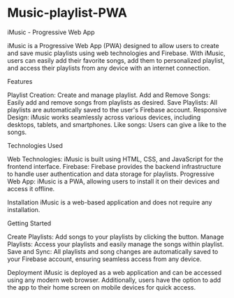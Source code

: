 # Music-playlist-PWA

iMusic - Progressive Web App

iMusic is a Progressive Web App (PWA) designed to allow users to create and save music playlists using web technologies and Firebase. With iMusic, users can easily add their favorite songs, add them to personalized playlist, and access their playlists from any device with an internet connection.

Features

Playlist Creation: Create and manage playlist. 
Add and Remove Songs: Easily add and remove songs from playlists as desired.
Save Playlists: All playlists are automatically saved to the user's Firebase account.
Responsive Design: iMusic works seamlessly across various devices, including desktops, tablets, and smartphones.
Like songs: Users can give a like to the songs.

Technologies Used

Web Technologies: iMusic is built using HTML, CSS, and JavaScript for the frontend interface.
Firebase: Firebase provides the backend infrastructure to handle user authentication and data storage for playlists.
Progressive Web App: iMusic is a PWA, allowing users to install it on their devices and access it offline.

Installation
iMusic is a web-based application and does not require any installation. 

Getting Started

Create Playlists: Add songs to your playlists by clicking the button.
Manage Playlists: Access your playlists and easily manage the songs within playlist.
Save and Sync: All playlists and song changes are automatically saved to your Firebase account, ensuring seamless access from any device.

Deployment
iMusic is deployed as a web application and can be accessed using any modern web browser. Additionally, users have the option to add the app to their home screen on mobile devices for quick access.
